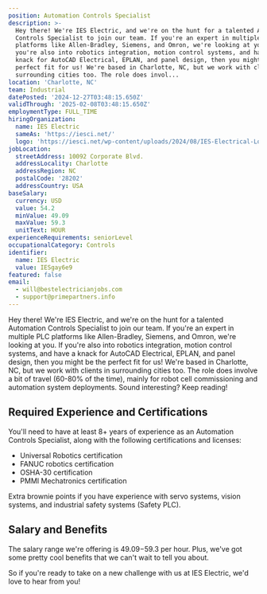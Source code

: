```yaml
---
position: Automation Controls Specialist
description: >-
  Hey there! We're IES Electric, and we're on the hunt for a talented Automation
  Controls Specialist to join our team. If you're an expert in multiple PLC
  platforms like Allen-Bradley, Siemens, and Omron, we're looking at you. If
  you're also into robotics integration, motion control systems, and have a
  knack for AutoCAD Electrical, EPLAN, and panel design, then you might be the
  perfect fit for us! We're based in Charlotte, NC, but we work with clients in
  surrounding cities too. The role does invol...
location: 'Charlotte, NC'
team: Industrial
datePosted: '2024-12-27T03:48:15.650Z'
validThrough: '2025-02-08T03:48:15.650Z'
employmentType: FULL_TIME
hiringOrganization:
  name: IES Electric
  sameAs: 'https://iesci.net/'
  logo: 'https://iesci.net/wp-content/uploads/2024/08/IES-Electrical-Logo-color.png'
jobLocation:
  streetAddress: 10092 Corporate Blvd.
  addressLocality: Charlotte
  addressRegion: NC
  postalCode: '28202'
  addressCountry: USA
baseSalary:
  currency: USD
  value: 54.2
  minValue: 49.09
  maxValue: 59.3
  unitText: HOUR
experienceRequirements: seniorLevel
occupationalCategory: Controls
identifier:
  name: IES Electric
  value: IESgay6e9
featured: false
email:
  - will@bestelectricianjobs.com
  - support@primepartners.info
---
```




Hey there! We're IES Electric, and we're on the hunt for a talented Automation Controls Specialist to join our team. If you're an expert in multiple PLC platforms like Allen-Bradley, Siemens, and Omron, we're looking at you. If you're also into robotics integration, motion control systems, and have a knack for AutoCAD Electrical, EPLAN, and panel design, then you might be the perfect fit for us! We're based in Charlotte, NC, but we work with clients in surrounding cities too. The role does involve a bit of travel (60-80% of the time), mainly for robot cell commissioning and automation system deployments. Sound interesting? Keep reading!

## Required Experience and Certifications

You'll need to have at least 8+ years of experience as an Automation Controls Specialist, along with the following certifications and licenses:

- Universal Robotics certification
- FANUC robotics certification
- OSHA-30 certification
- PMMI Mechatronics certification

Extra brownie points if you have experience with servo systems, vision systems, and industrial safety systems (Safety PLC).

## Salary and Benefits

The salary range we're offering is $49.09-$59.3 per hour. Plus, we've got some pretty cool benefits that we can't wait to tell you about.

So if you're ready to take on a new challenge with us at IES Electric, we'd love to hear from you!
